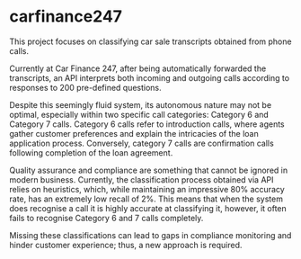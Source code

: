# carfinance247

This project focuses on classifying car sale transcripts obtained from phone calls. 

Currently at Car Finance 247, after being automatically forwarded the transcripts, an API interprets both incoming and outgoing calls according to responses to 200 pre-defined questions.  

Despite this seemingly fluid system, its autonomous nature may not be optimal, especially within two specific call categories: Category 6 and Category 7 calls. Category 6 calls refer to introduction calls, where agents gather customer preferences and explain the intricacies of the loan application process. Conversely, category 7 calls are confirmation calls following completion of the loan agreement. 

Quality assurance and compliance are something that cannot be ignored in modern business. Currently, the classification process obtained via API relies on heuristics, which, while maintaining an impressive 80% accuracy rate, has an extremely low recall of 2%. This means that when the system does recognise a call it is highly accurate at classifying it, however, it often fails to recognise Category 6 and 7 calls completely. 

Missing these classifications can lead to gaps in compliance monitoring and hinder customer experience; thus, a new approach is required. 
